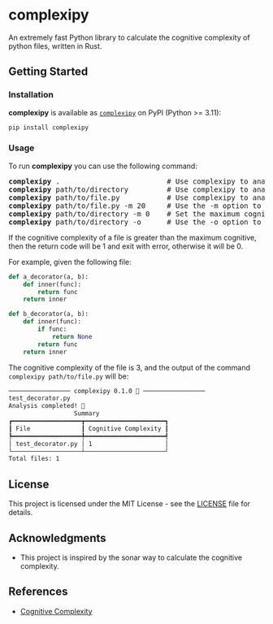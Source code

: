 # complexipy

An extremely fast Python library to calculate the cognitive complexity of
python files, written in Rust.

## Getting Started

### Installation

**complexipy** is available as
[`complexipy`](https://pypi.org/project/complexipy/) on PyPI (Python >= 3.11):

```bash
pip install complexipy
```

### Usage

To run **complexipy** you can use the following command:

<pre lang="shell">
<b>complexipy</b> .                         # Use complexipy to analyze the current directory and any subdirectories
<b>complexipy</b> path/to/directory         # Use complexipy to analyze a specific directory and any subdirectories
<b>complexipy</b> path/to/file.py           # Use complexipy to analyze a specific file
<b>complexipy</b> path/to/file.py -m 20     # Use the -m option to set the maximum congnitive complexity, default is 15
<b>complexipy</b> path/to/directory -m 0    # Set the maximum cognitive complexity to 0 to disable the exit with error
<b>complexipy</b> path/to/directory -o      # Use the -o option to output the results to a XML file, default is False
</pre>

If the cognitive complexity of a file is greater than the maximum cognitive, then
the return code will be 1 and exit with error, otherwise it will be 0.

For example, given the following file:

```python
def a_decorator(a, b):
    def inner(func):
        return func
    return inner

def b_decorator(a, b):
    def inner(func):
        if func:
            return None
        return func
    return inner
```

The cognitive complexity of the file is 3, and the output of the command
`complexipy path/to/file.py` will be:

```bash
───────────────── complexipy 0.1.0 🐙 ─────────────────
test_decorator.py
Analysis completed! 🎉
                  Summary
┏━━━━━━━━━━━━━━━━━━━┳━━━━━━━━━━━━━━━━━━━━━━┓
┃ File              ┃ Cognitive Complexity ┃
┡━━━━━━━━━━━━━━━━━━━╇━━━━━━━━━━━━━━━━━━━━━━┩
│ test_decorator.py │ 1                    │
└───────────────────┴──────────────────────┘
Total files: 1
```

## License

This project is licensed under the MIT License - see the [LICENSE](LICENSE) file
for details.

## Acknowledgments

- This project is inspired by the sonar way to calculate the cognitive
complexity.

## References

- [Cognitive Complexity](https://www.sonarsource.com/resources/cognitive-complexity/)
